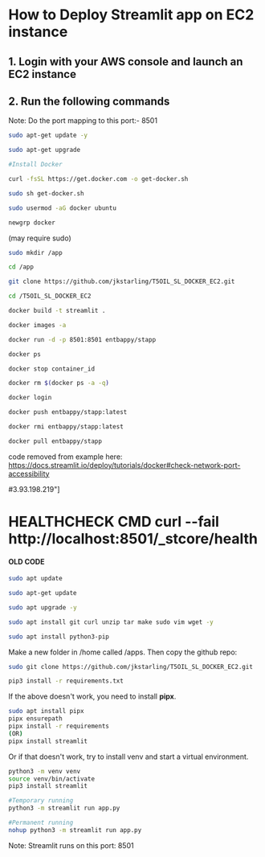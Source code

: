 # How to Deploy Streamlit app on EC2 instance

## 1. Login with your AWS console and launch an EC2 instance

## 2. Run the following commands

Note: Do the port mapping to this port:- 8501

```bash
sudo apt-get update -y

sudo apt-get upgrade

#Install Docker

curl -fsSL https://get.docker.com -o get-docker.sh

sudo sh get-docker.sh

sudo usermod -aG docker ubuntu

newgrp docker
```

(may require sudo)
```bash
sudo mkdir /app

cd /app

git clone https://github.com/jkstarling/T5OIL_SL_DOCKER_EC2.git

cd /T5OIL_SL_DOCKER_EC2

docker build -t streamlit .


```


```bash
docker images -a  
```

```bash
docker run -d -p 8501:8501 entbappy/stapp 
```

```bash
docker ps  
```

```bash
docker stop container_id
```

```bash
docker rm $(docker ps -a -q)
```

```bash
docker login 
```

```bash
docker push entbappy/stapp:latest 
```

```bash
docker rmi entbappy/stapp:latest
```

```bash
docker pull entbappy/stapp
```

code removed from example here: https://docs.streamlit.io/deploy/tutorials/docker#check-network-port-accessibility

#3.93.198.219"]

# HEALTHCHECK CMD curl --fail http://localhost:8501/_stcore/health








#### OLD CODE ####

```bash
sudo apt update

sudo apt-get update

sudo apt upgrade -y

sudo apt install git curl unzip tar make sudo vim wget -y

sudo apt install python3-pip
```

Make a new folder in /home called /apps. Then copy the github repo:
```bash
sudo git clone https://github.com/jkstarling/T5OIL_SL_DOCKER_EC2.git
```


```bash
pip3 install -r requirements.txt
```

If the above doesn't work, you need to install **pipx**. 

```bash
sudo apt install pipx
pipx ensurepath
pipx install -r requirements
(OR)
pipx install streamlit
```

Or if that doesn't work, try to install venv and start a virtual environment. 
```bash
python3 -m venv venv
source venv/bin/activate
pip3 install streamlit
```


```bash
#Temporary running
python3 -m streamlit run app.py

#Permanent running
nohup python3 -m streamlit run app.py
```

Note: Streamlit runs on this port: 8501



